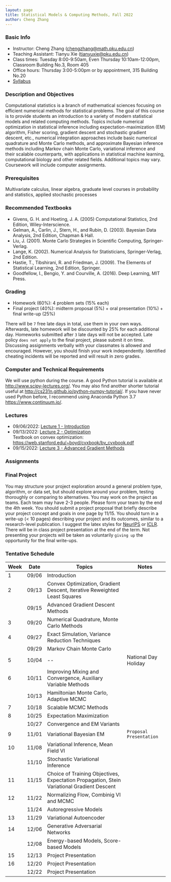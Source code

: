 ```yaml
---
layout: page
title: Statistical Models & Computing Methods, Fall 2022
author: Cheng Zhang
---
```



### Basic Info
- Instructor: Cheng Zhang (<chengzhang@math.pku.edu.cn>)
- Teaching Assistant: Tianyu Xie (<tianyuxie@pku.edu.cn>)
- Class times: Tuesday 8:00-9:50am, Even Thursday 10:10am-12:00pm, Classroom Building No.3, Room 405  
- Office hours: Thursday 3:00-5:00pm or by appointment, 315 Building No.20
- [Syllabus]({{sites.baseurl}}/courses/Syllabus-smcm-f22.pdf)
  
### Description and Objectives
Computational statistics is a branch of mathematical sciences focusing on efficient numerical methods for statistical problems. The goal of this course is to provide students an introduction to a variety of modern statistical models and related computing methods. Topics include numerical optimization in statistical inference including expectation-maximization (EM) algorithm, Fisher scoring, gradient descent and stochastic gradient descent, etc., numerical integration approaches include basic numerical quadrature and Monte Carlo methods, and approximate Bayesian inference methods including Markov chain Monte Carlo, variational inference and their scalable counterparts, with applications in statistical machine learning, computational biology and other related fields. Additional topics may vary. Coursework will include computer assignments.

### Prerequisites
Multivariate calculus, linear algebra, graduate level courses in probability and statistics, applied stochastic processes

### Recommended Textbooks
- Givens, G. H. and Hoeting, J. A. (2005) Computational Statistics, 2nd Edition, Wiley-Interscience.
- Gelman, A., Carlin, J., Stern, H., and Rubin, D. (2003). Bayesian Data Analysis, 2nd Edition, Chapman & Hall.
- Liu, J. (2001). Monte Carlo Strategies in Scientific Computing, Springer-Verlag.
- Lange, K. (2002). Numerical Analysis for Statisticians, Springer-Verlag, 2nd Edition.
- Hastie, T., Tibshirani, R. and Friedman, J. (2009). The Elements of Statistical Learning, 2nd Edition, Springer.
- Goodfellow, I., Bengio, Y. and Courville, A. (2016). Deep Learning, MIT Press.

### Grading
- Homework (60%): 4 problem sets (15% each)
- Final project (40%): midterm proposal (5%) + oral presentation (10%) + final write-up (25%)

There will be `7` free late days in total, use them in your own ways. Afterwards, late homework will be discounted by 25% for each additional day. Homeworks submitted after `3` late days will not be accepted. Late policy `does not apply` to the final project, please submit it on time. Discussing assignments verbally with your classmates is allowed and encouraged. However, you should finish your work independently. Identified cheating incidents will be reported and will result in zero grades.

### Computer and Technical Requirements

We will use python during the course. A good Python tutorial is available at <http://www.scipy-lectures.org/>. You may also find another shorter tutorial useful at <http://cs231n.github.io/python-numpy-tutorial/>. If you have never used Python before, I recommend using Anaconda Python 3.7 <https://www.continuum.io/>.

### Lectures
- 09/06/2022: [Lecture 1 - Introduction]({{sites.baseurl}}/static/slides/smcm_fall22/lec01.pdf)
- 09/13/2022: [Lecture 2 - Optimization]({{sites.baseurl}}/static/slides/smcm_fall22/lec02.pdf)   
  Textbook on convex optimization: <https://web.stanford.edu/~boyd/cvxbook/bv_cvxbook.pdf> 
- 09/15/2022: [Lecture 3 - Advanced Gradient Methods]({{sites.baseurl}}/static/slides/smcm_fall22/lec03.pdf) 

### Assignments



### Final Project
You may structure your project exploration around a general problem type, algorithm, or data set, but should explore around your problem, testing thoroughly or comparing to alternatives. You may work on the project as teams. Each team may have 2-3 people. Please form your team by the end the 4th week. You should submit a project proposal that briefly describe your project concept and goals in one page by 11/15. You should turn in a write-up (< 10 pages) describing your project and its outcomes, similar to a research-level publication. I suggest the latex styles for [NeurIPS](https://nips.cc/Conferences/2019/PaperInformation/StyleFiles) or [ICLR](https://iclr.cc/Conferences/2019/CallForPapers). There will be in class project presentation at the end of the term. Not presenting your projects will be taken as voluntarily `giving up` the opportunity for the final write-ups.



### Tentative Schedule

| Week  | Date | Topics       |    Notes   |
| ----- |------| -----        |   -----    |
| 1     |09/06 | Introduction |            |
| 2     |09/13 | Convex Optimization, Gradient Descent, Iterative Reweighted Least Squares|   |
|       |09/15 | Advanced Gradient Descent Methods |      |
| 3     |09/20 | Numerical Quadrature, Monte Carlo Methods|  <!--PS1 out, due 10/14-->
| 4     |09/27 | Exact Simulation, Variance Reduction Techniques|    |
|       |09/29 | Markov Chain Monte Carlo |     |
| 5     |10/04 | -- |  National Day Holiday |
| 6     |10/11 | Improving Mixing and Convergence, Auxiliary Variable Methods|       <!--PS2 out, due 10/23-->
|       |10/13 | Hamiltonian Monte Carlo, Adaptive MCMC|     |
| 7     |10/18 | Scalable MCMC Methods  |       |
| 8     |10/25 | Expectation Maximization |         |
|       |10/27 | Convergence and EM Variants |       <!--PS3 out, due 11/11  -->
| 9     |11/01 | Variational Bayesian EM |        `Proposal Presentation`
| 10    |11/08 | Variational Inference, Mean Field VI |      |
|       |11/10 | Stochastic Variational Inference |      |
| 11    |11/15 | Choice of Training Objectives, Expectation Propagation, Stein Variational Gradient Descent |        <!-- PS4 out, due 12/02 -->
| 12    |11/22 | Normalizing Flow, Combinig VI and MCMC |          |
|       |11/24 | Autoregressive Models |       |
| 13    |11/29 | Variational Autoencoder  |    |
| 14    |12/06 | Generative Adversarial Networks |     |
|       |12/08 | Energy-based Models, Score-based Models |     |
| 15    |12/13 | Project Presentation  |    |
| 16    |12/20 | Project Presentation  |    |
|       |12/22 | Project Presentation  |    |